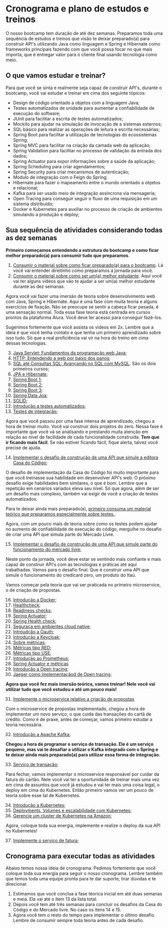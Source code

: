 # Cronograma e plano de estudos e treinos

O nosso bootcamp tem duração de até dez semanas. Preparamos toda uma sequência de estudos e treinos que visão te deixar preparado(a) para construir API's utilizando Java como linguagem e Spring e Hibernate como frameworks principais fazendo com que você possa focar no que mais importa, que é entregar valor para o cliente final usando tecnologia como meio. 

## O que vamos estudar e treinar?

Para que você se sinta e realmente seja capaz de construir API's, durante o bootcamp, você vai estudar e treinar em cima dos seguinte tópicos:

* Design de código orientado a objetos com a linguagem Java;
* Testes automatizados de unidade para aumentar a confiabilidade de execução do software;
* JUnit para facilitar a escrita de testes automatizados;
* Mockito para ajudar na simulação de invocação de a sistemas externos;
* SQL básico para realizar as operações de leitura e escrita necessárias;
* Spring Boot para facilitar a utilização de tecnologias do ecossistemas Spring;
* Spring MVC para facilitar na criação da camada web da aplicação;
* Spring Validation para facilitar no processo de validação da entrada dos dados;
* Spring Actuator para expor informações sobre a saúde da aplicação;
* Spring Scheduling para criar agendamentos;
* Spring Security para criar mecanismos de autenticação;
* Módulo de integração com o Feign do Spring;
* Hibernate para fazer o mapeamento entre o mundo orientado a objetos e relacional;
* Kafka para ser usado meio de integração assíncrona via mensageria;
* Open Tracing para conseguir seguir o fluxo de uma requisição em um sistema distribuído;
* Docker e Kubernetes para auxiliar no processo de criação de ambientes simulando a produção e deploy;

## Sua sequência de atividades considerando todas as dez semanas

**Primeiro começamos entendendo a estrutura do bootcamp e como ficar melhor
preparado(a) para consumir tudo que preparamos**.

1. [Consumir o material sobre como ficar preparado(a) para o bootcamp](fique-preparado(a)-desafios/readme.md). Lá você vai entender direitinho como preparamos a jornada para você. 
2. [Consumir o material sobre como ser um(a) melhor estudante](seja-um(a)-melhor-estudante/readme.md). Aqui você vai ter alguns vídeos que vão te ajudar a ser um(a) melhor estudante durante as dez semanas.

Agora você vai fazer uma imersão de teoria sobre desenvolvimento web com Java, Spring e Hibernate. Aqui é uma fase com muita teoria e alguns exercícios de fixação. Não se preocupe se sentir a cabeça ficar pesada, é uma sensação normal. Toda essa fase teoria está centrada em cursos prontos 
da plataforma Alura. Você deve ter acesso para conseguir fazê-los.

Sugerimos fortemente que você assista os videos em 2x. Lembre que a ideia é que você tenha contato e que tenha um primeiro aprendizado sobre isso tudo. Só que a real proficiência vai vir na hora do treino em cima dessas tecnologias.

3. [Java Servlet: Fundamentos da programação web Java](https://www.alura.com.br/curso-online-servlets-fundamentos-programacao-web-java);
4. [HTTP: Entendendo a web por baixo dos panos](https://www.alura.com.br/curso-online-http-fundamentos);
5. [SQL até Consultas SQL: Avançando no SQL com MySQL](https://www.alura.com.br/formacao-oracle-mysql). São os dois primeiros cursos;
6. [JPA e Hibernate](https://www.alura.com.br/curso-online-jpa-hibernate-persistencia-objetos);
7. [Spring Boot 1](https://www.alura.com.br/curso-online-spring-boot-api-rest);
8. [Spring Boot 2](https://www.alura.com.br/curso-online-spring-boot-seguranca-cache-monitoramento);
9. [Spring Boot 3](https://www.alura.com.br/curso-online-spring-data-jpa);
10. [Spring Data Jpa](https://www.alura.com.br/curso-online-spring-data-jpa);
11. [SOLID](https://www.alura.com.br/curso-online-orientacao-a-objetos-avancada-e-principios-solid);
12. [Introdução a testes automatizados](https://www.alura.com.br/curso-online-tdd);
13. [Testes de integração](https://www.alura.com.br/curso-online-teste-de-integracao);

Agora que você passou por uma fase intensa de aprendizado, chegou a hora de treinar muito. Você vai construir dois projetos do zero. Nessa fase é importante que você vá se analisando e prestando muita atenção em relação ao nível de facilidade de cada funcionalidade construída. **Tem que ir ficando mais fácil**. Se não estiver ficando fácil, fique alerta, talvez você precise de ajuda. 

14. [Implementar o desafio de construção de uma API que simule a editora Casa do Código](./treino-casa-do-codigo);

O desafio de implementação da Casa do Código foi muito importante para que você treinasse sua habilidade em desenvolver API's web. O próximo desafio exige habilidades bem similares, o que é bom. Lembre que a repetição em cenários variados eleva seu nível. Só que agora, além de ser um desafio mais complexo, também vai exigir de você a criação de testes automatizados. 

Para te deixar ainda mais preparado(a), [primeiro consuma um material teórico que preparamos especialmente sobre testes.](/testes-automatizados-reveladores-de-bugs). 

Agora, com um pouco mais de teoria sobre como os testes podem ajudar no aumento de confiabilidade de execução do código, mergulhe no desafio de criar uma API que simula parte do Mercado Livre.

15. [Implementar o desafio de construção de uma API que simule parte do funcionamento do mercado livre](./treino-mercado-livre);

Neste ponto da jornada, você deve estar se sentindo mais confiante e mais capaz de construir API's com as tecnologias e práticas até aqui trabalhadas. Vamos para o desafio final. Que é construir uma API que simule o funcionamento do credicard zero, um produto do Itaú. 

Vamos começar pela teoria que vai ser praticada no primeiro microservice, o de criação de propostas.

16. [Introdução a Docker](https://www.alura.com.br/curso-online-docker-e-docker-compose);
17. [Healthcheck](informacao_procedural/healthcheck.md);
18. [Readiness checks](informacao_procedural/readiness_checks.md);
19. [Spring Actuator](informacao_suporte/spring-actuator.md);
20. [Spring Health check](informacao_suporte/spring-health-check.md);
21. [Seguraça em ambientes cloud native](informacao_procedural/seguranca_cloud_native.md);
22. [Introudção a Oauth](informacao_suporte/oauth2.md);
23. [Introdução a Keycloak](informacao_suporte/keycloak.md);
24. [Sobre métricas](informacao_procedural/metric.md);
25. [Métricas tipo RED](informacao_procedural/metric-red.md);
26. [Métricas tipo USE](informacao_procedural/metric-use.md);
27. [Introdução ao Prometheus](informacao_procedural/prometheus.md);
28. [Spring Actuator e métricas](informacao_suporte/spring-actuator-metrics.md)
29. [Introdução a Open tracing](informacao_procedural/open-tracing.md);
30. [Jaeger como implementaçãod de Open tracing](informacao_suporte/jaeger.md);

**Agora que você fez mais imersão teórica, vamos treinar! Nele você vai utilizar tudo que você estudou e até um pouco mais!**

31. [Implemente o microservice relativo a criação de propostas](proposta/)

Com o microservice de propostas implementado, chegou a hora de implementar um novo serviço, o que cuida das transações do cartã de crédito. Como é de praxe, antes de começar, vamos primeiro estudar a teoria necessária. 

32. [Introdução a Apache Kafka](https://www.alura.com.br/curso-online-kafka-introducao-a-streams-em-microservicos);

**Chegou a hora de programar o serviço de transação. Ele é um serviço pequeno, mas vai te desafiar a utilizar o Kafka integrado com o Spring e te deixar ainda mais preparado(a) para utilizar essa forma de integração.**

33. [Serviço de transação](transacao/);

Para fechar, vamos implementar o microservice responsável por cuidar da fatura do cartão. Nele você vai ter a oportunidade de treinar mais uma vez em cima de assuntos que você já estudou e vai ter mais uma coisa legal, o deploy em cima do Kubernetes. Então primeiro vamos ver um pouco de teoria sobre esse tal de Kubernetes. 

34. [Introdução a Kubernetes](https://www.alura.com.br/curso-online-kubernetes-pods-services-configmap);
35. [Deployments, Volumes e escalabilidade com Kubernetes](https://www.alura.com.br/curso-online-kubernetes-deployments-volumes-escalabilidade);
36. [Gerencie um cluster de Kubernetes na Amazon](https://www.alura.com.br/curso-online-amazon-eks-kubernetes);

Agora, coloque toda sua energia, implemente e realize o deploy da sua API no Kubernetes!

37. [Implemente o serviço de fatura](fatura/);

## Cronograma para executar todas as atividades

Abaixo temos nossa ideia de cronograma. Pedimos fortemente que você coloque toda sua energia para seguir o nosso cronograma. Lembre também que temos toda uma equipe pronta para te dar suporte, tirar dúvidas e te direcionar.

1. Estimamos que você conclua a fase téorica inicial em até duas semanas e meia. Ela vai até o item 13 da lista total. 
2. Depois você tem até três semanas para concluir os desafios da Casa do Código e do Mercado livre. No caso os itens 14 e 15. 
3. Agora você tem o resto do tempo para implementar o último desafio. Lembre de consumir sempre toda teoria antes de cada desafio. 


